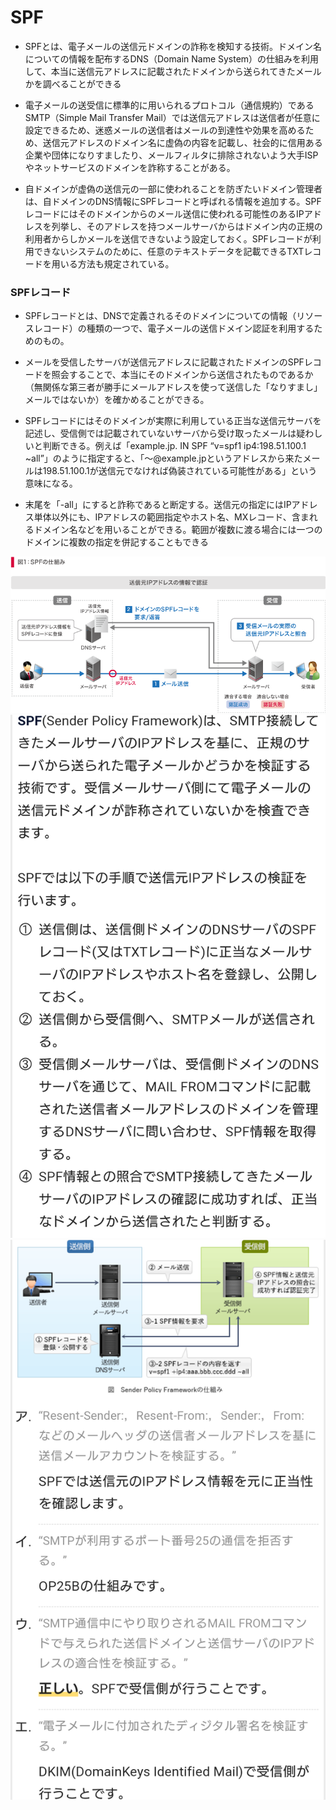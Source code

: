 # SPF

- SPFとは、電子メールの送信元ドメインの詐称を検知する技術。ドメイン名についての情報を配布するDNS（Domain Name System）の仕組みを利用して、本当に送信元アドレスに記載されたドメインから送られてきたメールかを調べることができる

- 電子メールの送受信に標準的に用いられるプロトコル（通信規約）であるSMTP（Simple Mail Transfer Mail）では送信元アドレスは送信者が任意に設定できるため、迷惑メールの送信者はメールの到達性や効果を高めるため、送信元アドレスのドメイン名に虚偽の内容を記載し、社会的に信用ある企業や団体になりすましたり、メールフィルタに排除されないよう大手ISPやネットサービスのドメインを詐称することがある。

- 自ドメインが虚偽の送信元の一部に使われることを防ぎたいドメイン管理者は、自ドメインのDNS情報にSPFレコードと呼ばれる情報を追加する。SPFレコードにはそのドメインからのメール送信に使われる可能性のあるIPアドレスを列挙し、そのアドレスを持つメールサーバからはドメイン内の正規の利用者からしかメールを送信できないよう設定しておく。SPFレコードが利用できないシステムのために、任意のテキストデータを記載できるTXTレコードを用いる方法も規定されている。

### SPFレコード
- SPFレコードとは、DNSで定義されるそのドメインについての情報（リソースレコード）の種類の一つで、電子メールの送信ドメイン認証を利用するためのもの。

- メールを受信したサーバが送信元アドレスに記載されたドメインのSPFレコードを照会することで、本当にそのドメインから送信されたものであるか（無関係な第三者が勝手にメールアドレスを使って送信した「なりすまし」メールではないか）を確かめることができる。

- SPFレコードにはそのドメインが実際に利用している正当な送信元サーバを記述し、受信側では記載されていないサーバから受け取ったメールは疑わしいと判断できる。例えば「example.jp. IN SPF “v=spf1 ip4:198.51.100.1 ~all”」のように指定すると、「～@example.jpというアドレスから来たメールは198.51.100.1が送信元でなければ偽装されている可能性がある」という意味になる。

- 末尾を「-all」にすると詐称であると断定する。送信元の指定にはIPアドレス単体以外にも、IPアドレスの範囲指定やホスト名、MXレコード、含まれるドメイン名などを用いることができる。範囲が複数に渡る場合には一つのドメインに複数の指定を併記することもできる


![](../../PICTURE/Mail/spf-01.png)
![](../../PICTURE/Mail/SPF_01.png)
![](../../PICTURE/Mail/SPF_02.png)